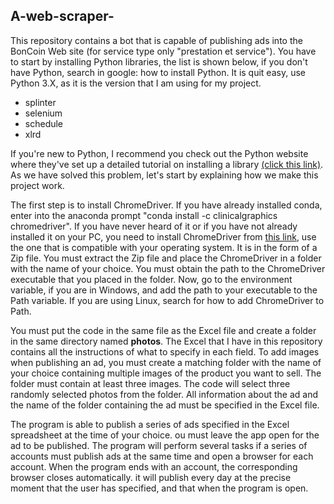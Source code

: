 <h2>A-web-scraper-</h2>
<p>This repository contains a bot that is capable of publishing ads into the BonCoin Web site (for service type only "prestation et service"). You have to start by installing Python libraries, the list is shown below, if you don't have Python, search in google: how to install Python. It is quit easy, use Python 3.X, as it is the version that I am using for my project.</p>
<ul><li>splinter</li>
  <li>selenium</li>
  <li>schedule</li>
  <li>xlrd</li></ul>
 <p>If you're new to Python, I recommend you check out the Python website where they've set up a detailed tutorial on installing a library <a href="https://packaging.python.org/tutorials/installing-packages/">(click this link)</a>. As we have solved this problem, let's start by explaining how we make this project work. </ p>
<p> The first step is to install ChromeDriver. If you have already installed conda, enter into the anaconda prompt "conda install -c clinicalgraphics chromedriver". If you have never heard of it or if you have not already installed it on your PC, you need to install ChromeDriver from <a href="http://chromedriver.chromium.org/downloads">this link</a>, use the one that is compatible with your operating system. It is in the form of a Zip file. You must extract the Zip file and place the ChromeDriver in a folder with the name of your choice. You must obtain the path to the ChromeDriver executable that you placed in the folder. Now, go to the environment variable, if you are in Windows, and add the path to your executable to the Path variable. If you are using Linux, search for how to add ChromeDriver to Path.<p>
  
  <p> You must put the code in the same file as the Excel file and create a folder in the same directory named <b>photos</b>. The Excel that I have in this repository contains all the instructions of what to specify in each field. To add images when publishing an ad, you must create a matching folder with the name of your choice containing multiple images of the product you want to sell. The folder must contain at least three images. The code will select three randomly selected photos from the folder. All information about the ad and the name of the folder containing the ad must be specified in the Excel file. </p>
  
  <p>The program is able to publish a series of ads specified in the Excel spreadsheet at the time of your choice. ou must leave the app open for the ad to be published. The program will perform several tasks if a series of accounts must publish ads at the same time and open a browser for each account. When the program ends with an account, the corresponding browser closes automatically. it will publish every day at the precise moment that the user has specified, and that when the program is open.</p>
